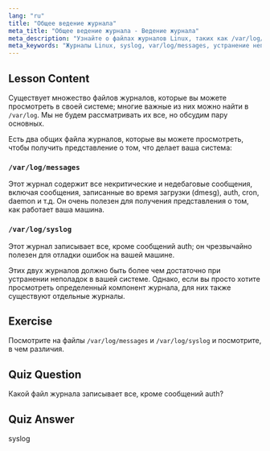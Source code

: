 ```yaml
---
lang: "ru"
title: "Общее ведение журнала"
meta_title: "Общее ведение журнала - Ведение журнала"
meta_description: "Узнайте о файлах журналов Linux, таких как /var/log/messages и syslog. Поймите их различия для эффективного устранения неполадок в системе. Начните свой путь в Linux!"
meta_keywords: "Журналы Linux, syslog, var/log/messages, устранение неполадок Linux, Linux для начинающих, руководство по Linux, системные журналы"
---
```


## Lesson Content

Существует множество файлов журналов, которые вы можете просмотреть в своей системе; многие важные из них можно найти в `/var/log`. Мы не будем рассматривать их все, но обсудим пару основных.

Есть два общих файла журналов, которые вы можете просмотреть, чтобы получить представление о том, что делает ваша система:

### `/var/log/messages`

Этот журнал содержит все некритические и недебаговые сообщения, включая сообщения, записанные во время загрузки (dmesg), auth, cron, daemon и т.д. Он очень полезен для получения представления о том, как работает ваша машина.

### `/var/log/syslog`

Этот журнал записывает все, кроме сообщений auth; он чрезвычайно полезен для отладки ошибок на вашей машине.

Этих двух журналов должно быть более чем достаточно при устранении неполадок в вашей системе. Однако, если вы просто хотите просмотреть определенный компонент журнала, для них также существуют отдельные журналы.

## Exercise

Посмотрите на файлы `/var/log/messages` и `/var/log/syslog` и посмотрите, в чем различия.

## Quiz Question

Какой файл журнала записывает все, кроме сообщений auth?

## Quiz Answer

syslog
